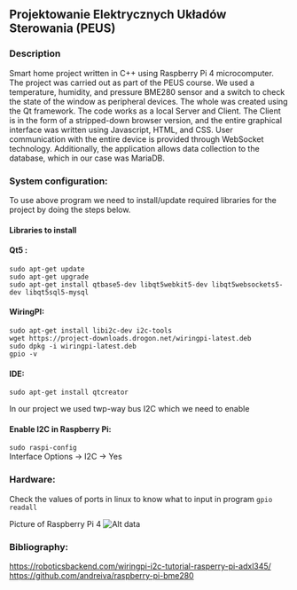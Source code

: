 ## Projektowanie Elektrycznych Układów Sterowania (PEUS)

### Description
Smart home project written in C++ using Raspberry Pi 4 microcomputer. The project was carried out as part of the PEUS course. We used a temperature, humidity, and pressure BME280 sensor and a switch to check the state of the window as peripheral devices. The whole was created using the Qt framework. The code works as a local Server and Client. The Client is in the form of a stripped-down browser version, and the entire graphical interface was written using Javascript, HTML, and CSS. User communication with the entire device is provided through WebSocket technology. Additionally, the application allows data collection to the database, which in our case was MariaDB.

### System configuration:  
To use above program we need to install/update required libraries for the project by doing the steps below.

#### Libraries to install
#### Qt5 :
```sudo apt-get update```  
```sudo apt-get upgrade```  
```sudo apt-get install qtbase5-dev libqt5webkit5-dev libqt5websockets5-dev libqt5sql5-mysql```

#### WiringPI:    
```sudo apt-get install libi2c-dev i2c-tools```    
```wget https://project-downloads.drogon.net/wiringpi-latest.deb```    
```sudo dpkg -i wiringpi-latest.deb```  
```gpio -v```  

#### IDE:  
```sudo apt-get install qtcreator```  

In our project we used twp-way bus I2C which we need to enable
#### Enable I2C in Raspberry Pi:   
```sudo raspi-config```    
Interface Options -> I2C -> Yes    

### Hardware:
Check the values of ports in linux to know what to input in program
```gpio readall```

Picture of Raspberry Pi 4
![Alt data](./Images/Zdjecie_portow_raspberry_PI_4.png)  

### Bibliography:
https://roboticsbackend.com/wiringpi-i2c-tutorial-rasperry-pi-adxl345/  
https://github.com/andreiva/raspberry-pi-bme280  
